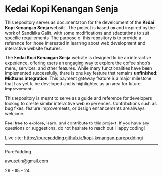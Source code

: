 # Kedai Kopi Kenangan Senja

This repository serves as documentation for the development of the **Kedai Kopi Kenangan Senja** website. The project is based on and inspired by the work of Sandhika Galih, with some modifications and adaptations to suit specific requirements. The purpose of this repository is to provide a reference for those interested in learning about web development and interactive website features.

The **Kedai Kopi Kenangan Senja** website is designed to be an interactive experience, offering users an engaging way to explore the coffee shop's menu, services, and other features. While many functionalities have been implemented successfully, there is one key feature that remains **unfinished: Midtrans integration**. This payment gateway feature is a major milestone that has yet to be developed and is highlighted as an area for future improvement.

This repository is meant to serve as a guide and reference for developers looking to create similar interactive web experiences. Contributions such as bug fixes, feature improvements, or design enhancements are always welcome.

Feel free to explore, learn, and contribute to this project. If you have any questions or suggestions, do not hesitate to reach out. Happy coding!

Live site: 
https://purepudding.github.io/kopi-kenangan-purepudding/

---

PurePudding

awusetin@gmail.com

26 - 05 - 24
